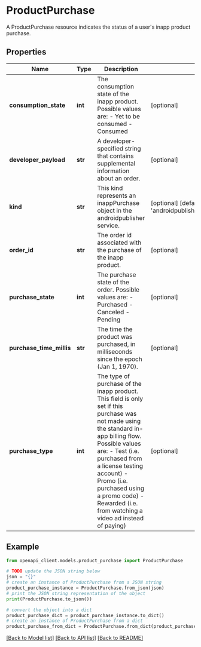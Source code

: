 # ProductPurchase

A ProductPurchase resource indicates the status of a user's inapp product purchase.

## Properties

Name | Type | Description | Notes
------------ | ------------- | ------------- | -------------
**consumption_state** | **int** | The consumption state of the inapp product. Possible values are:   - Yet to be consumed  - Consumed | [optional] 
**developer_payload** | **str** | A developer-specified string that contains supplemental information about an order. | [optional] 
**kind** | **str** | This kind represents an inappPurchase object in the androidpublisher service. | [optional] [default to 'androidpublisher#productPurchase']
**order_id** | **str** | The order id associated with the purchase of the inapp product. | [optional] 
**purchase_state** | **int** | The purchase state of the order. Possible values are:   - Purchased  - Canceled  - Pending | [optional] 
**purchase_time_millis** | **str** | The time the product was purchased, in milliseconds since the epoch (Jan 1, 1970). | [optional] 
**purchase_type** | **int** | The type of purchase of the inapp product. This field is only set if this purchase was not made using the standard in-app billing flow. Possible values are:   - Test (i.e. purchased from a license testing account)  - Promo (i.e. purchased using a promo code)  - Rewarded (i.e. from watching a video ad instead of paying) | [optional] 

## Example

```python
from openapi_client.models.product_purchase import ProductPurchase

# TODO update the JSON string below
json = "{}"
# create an instance of ProductPurchase from a JSON string
product_purchase_instance = ProductPurchase.from_json(json)
# print the JSON string representation of the object
print(ProductPurchase.to_json())

# convert the object into a dict
product_purchase_dict = product_purchase_instance.to_dict()
# create an instance of ProductPurchase from a dict
product_purchase_from_dict = ProductPurchase.from_dict(product_purchase_dict)
```
[[Back to Model list]](../README.md#documentation-for-models) [[Back to API list]](../README.md#documentation-for-api-endpoints) [[Back to README]](../README.md)


